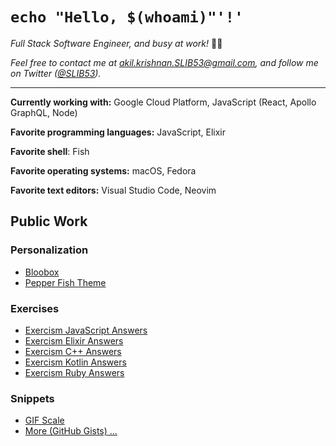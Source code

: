 # `echo "Hello, $(whoami)"'!'`

*Full Stack Software Engineer, and busy at work!* 👨‍💻

*Feel free to contact me at akil.krishnan.SLIB53@gmail.com, and follow me on Twitter ([@SLIB53](https://twitter.com/SLIB53)).*

---

**Currently working with:** Google Cloud Platform, JavaScript (React, Apollo GraphQL, Node)

**Favorite programming languages:** JavaScript, Elixir

**Favorite shell**: Fish

**Favorite operating systems:** macOS, Fedora

**Favorite text editors:** Visual Studio Code, Neovim

## Public Work

### Personalization

* [Bloobox](https://github.com/SLIB53/bloobox)
* [Pepper Fish Theme](https://github.com/SLIB53/pepper-fish-theme)


### Exercises

* [Exercism JavaScript Answers](https://github.com/SLIB53/exercism-javascript-answers)
* [Exercism Elixir Answers](https://github.com/SLIB53/exercism-elixir-answers)
* [Exercism C++ Answers](https://github.com/SLIB53/exercism-cpp-answers)
* [Exercism Kotlin Answers](https://github.com/SLIB53/exercism-kotlin-answers)
* [Exercism Ruby Answers](https://github.com/SLIB53/exercism-ruby-answers)


### Snippets

* [GIF Scale](https://gist.github.com/SLIB53/029bed952913c44dc3c655fc61c0bbc1)
* [More (GitHub Gists) ...](https://gist.github.com/SLIB53)
